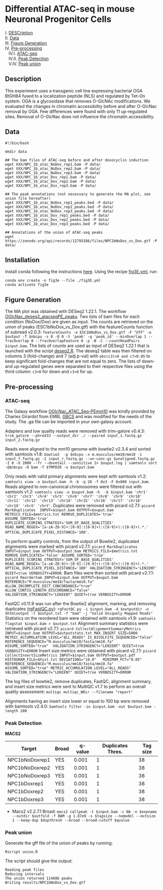 # Differential ATAC-seq in mouse Neuronal Progenitor Cells


I. [DESCription](#description)  
II. [Data](#data)  
III. [Figure Generation](#figure-generation)  
IV. [Pre-processing](#pre-processing)  
&nbsp;&nbsp; IV.I. [ATAC-seq](#atac-seq)  
&nbsp;&nbsp; IV.II. [Peak Detection](#peak-detection)  
&nbsp;&nbsp; V.IV. [Peak union](#peak-union)  


## Description

This experiment uses a transgenic cell line expressing bacterial OGA BtGH84 fused to a localization peptide (NLS) and regulated by Tet-On system. OGA is a glycosidase that removes O-GlcNAc modifications. We evaluated the changes in chromatin accessibility before and after O-GlcNac removal by OGA. Few differences were found with only 11 up-regulated sites. Removal of O-GlcNac does not influence the chromatin accessibility.

## Data

```
#!/bin/bash

mkdir data

## The bam files of ATAC-seq before and after doxocyclin induction
wget XXX/NPC_1b_atac_NoDox_rep1.bam -P data/
wget XXX/NPC_1b_atac_NoDox_rep2.bam -P data/
wget XXX/NPC_1b_atac_NoDox_rep3.bam -P data/
wget XXX/NPC_1b_atac_Dox_rep1.bam -P data/
wget XXX/NPC_1b_atac_Dox_rep2.bam -P data/
wget XXX/NPC_1b_atac_Dox_rep3.bam -P data/

## The peak annotations (not necessary to generate the MA plot, see union file hereafter)
wget XXX/NPC_1b_atac_NoDox_rep1_peaks.bed -P data/
wget XXX/NPC_1b_atac_NoDox_rep2_peaks.bed -P data/
wget XXX/NPC_1b_atac_NoDox_rep3_peaks.bed -P data/
wget XXX/NPC_1b_atac_Dox_rep1_peaks.bed -P data/
wget XXX/NPC_1b_atac_Dox_rep2_peaks.bed -P data/
wget XXX/NPC_1b_atac_Dox_rep3_peaks.bed -P data/

## Annotations of the union of ATAC-seq peaks
wget https://zenodo.org/api/records/12793186/files/NPC1bNoDox_vs_Dox.gtf -P data/
```


## Installation

Install conda following the instructions [here](https://conda.io/projects/conda/en/latest/user-guide/install/index.html). Using the recipe [fig3E.yml](fig3E.yml), run:

```
conda env create -n fig3e --file ./fig3E.yml
conda activate fig3e
```


## Figure Generation

The MA plot was obtained with DESeq2 1.22.1. The workflow [OGlcNac_deseq2_atacseqPE_peaks](../D/galaxy-workflow/Galaxy-Workflow-OGlcNac_deseq2_atacseqPE_peaks.ga). Two lists of bam files for each condition (NoDox/Dox) are given as input. The counts are retrieved on the union of peaks (ESC1bNoDox_vs_Dox.gtf) with the featureCounts function of subread v2.0.3: `featureCounts -a ESC1bNoDox_vs_Dox.gtf -F "GTF" -o $output -T $nbcpu -s 0 -Q 0 -t 'peak' -g 'peak_id' --minOverlap 1 --fracOverlap 0 --fracOverlapFeature 0 -p -B -C --countReadPairs $input.bam`. The lists of counts are used as input of DESeq2 1.22.1 that is launched with the script [deseq2.R](../../figure2/B/others/deseq2.R). The deseq2 table was then filtered on columns 3 (fold-change) and 7 (adj p-val) with `abs(c3)>0 and c7<0.05` to keep significant fold-changes that are not equal to zero. The lists of down- and up-regulated genes were separated to their respective files using the third column: `c3<0` for down and `c3>0` for up.


## Pre-processing

### ATAC-seq

The Galaxy workflow [OGlcNac_ATAC_Seq-PEmm10](../../figure1/A/galaxy-workflows/Galaxy-Workflow-OGlcNac_ATAC_Seq-PEmm10.ga) was kindly provided by Charles Girardot from EMBL [GBCS](https://www.embl.org/groups/genome-biology-computational-support/) and was modified for the needs of the study. The .ga file can be imported in your own galaxy account.

Adapters and low quality reads were removed with trim-galore v0.4.3: `trim_galore --phred33 --output_dir ./ --paired input_1.fastq.gz input_2.fastq.gz`

Reads were aligned to the mm10 genome with bowtie2 v2.3.4 and sorted with samtools v1.8: `bowtie2  -p $nbcpu -x m.musculus/mm10/mm10 -1 input_f.fastq.gz -2 input_r.fastq.gz --un-conc-gz $unaligned.fastq.gz -I 0 -X 2000 --fr --dovetail --sensitive 2> $ouput.log | samtools sort -@$nbcpu -O bam -T $TMPDIR -o $output.bam`

Only reads with valid primary alignments were kept with samtools v1.2: `samtools view -o $output.bam -h -b -q 20 -f 0x3 -F 0x800 input.bam`. Reads aligned to non-canonical chromosomes were filtered out with samtools v1.2: `samtools view -o $ouput.bam -h  -b $input.bam 'chr1' 'chr2' 'chr3' 'chr4' 'chr5' 'chr6' 'chr7' 'chr8' 'chr9' 'chr10' 'chr11' 'chr12' 'chr13' 'chr14' 'chr15' 'chr16' 'chr17' 'chr18' 'chr19' 'chrX' 'chrY'`. Duplicates were removed with picard v2.7.1: `picard MarkDuplicates  INPUT=$input.bam OUTPUT=$ouput.bam METRICS_FILE=$metrics.txt REMOVE_DUPLICATES='true' ASSUME_SORTED='true' DUPLICATE_SCORING_STRATEGY='SUM_OF_BASE_QUALITIES' READ_NAME_REGEX='[a-zA-Z0-9]+:[0-9]:([0-9]+):([0-9]+):([0-9]+).*.' OPTICAL_DUPLICATE_PIXEL_DISTANCE='100'`.

To perform quality controls, from the output of Bowtie2, duplicated alignments were marked with picard v2.7.1: `picard MarkDuplicates INPUT=$input.bam OUTPUT=$output.bam METRICS_FILE=$metrics.txt REMOVE_DUPLICATES='false' ASSUME_SORTED='true' DUPLICATE_SCORING_STRATEGY='SUM_OF_BASE_QUALITIES' READ_NAME_REGEX='[a-zA-Z0-9]+:[0-9]:([0-9]+):([0-9]+):([0-9]+).*.' OPTICAL_DUPLICATE_PIXEL_DISTANCE='100' VALIDATION_STRINGENCY='LENIENT' QUIET=true VERBOSITY=ERROR`. Bam files were then sorted with picard v2.7.1: `picard ReorderSam INPUT=$input.bam OUTPUT=$ouput.bam REFERENCE="M.musculus/mm10/fasta/mm10.fa" ALLOW_INCOMPLETE_DICT_CONCORDANCE="true" ALLOW_CONTIG_LENGTH_DISCORDANCE="false" VALIDATION_STRINGENCY="LENIENT" QUIET=true VERBOSITY=ERROR`

FastQC v0.11.9 was run after the Bowtie2 alignment, marking, and removing duplicates ([rgFastQC.py](others/rgFastQC.py)): `rgFastQC.py -i $input.bam -d $outputdir -o $htmloutput -t $output.txt -f "bam" -j "Valid Uniquely Mapped Reads"`
Statistics on the reordered bam were obtained with samtools v1.9: `samtools flagstat $input.bam > $output.txt`
Alignment summary statistics were retrieved with picard v2.7.1: `picard CollectAlignmentSummaryMetrics INPUT=$input.bam OUTPUT=$outputstats.txt MAX_INSERT_SIZE=5000 METRIC_ACCUMULATION_LEVEL="ALL_READS" IS_BISULFITE_SEQUENCED="false" REFERENCE_SEQUENCE="M.musculus/mm10/fasta/mm10.fa" ASSUME_SORTED="true"  VALIDATION_STRINGENCY="LENIENT" QUIET=true VERBOSITY=ERROR`
Insert size metrics were obtained with picard v2.7.1: `picard CollectInsertSizeMetrics INPUT=$input.bam OUTPUT=$output.pdf HISTOGRAM_FILE=$hist.txt DEVIATIONS="10.0"   MINIMUM_PCT="0.05" REFERENCE_SEQUENCE="M.musculus/mm10/fasta/mm10.fa" ASSUME_SORTED="true" METRIC_ACCUMULATION_LEVEL="ALL_READS" VALIDATION_STRINGENCY="LENIENT" QUIET=true VERBOSITY=ERROR`

The log files of bowtie2, remove duplicates, FastQC, alignment summary, and insert size metrics were sent to MultiQC v1.7 to perform an overall quality assessment: `multiqc multiqc_WDir --filename "report"`

Alignments having an insert size lower or equal to 100 bp were removed with bamtools v2.4.0: `bamtools filter -in $input.bam -out $output.bam -length 100`


### Peak Detection

**MACS2**

| Target | Broad | q-value | Duplicates Thres. | Tag size |
|--------|-------|---------|-------------------|----------|
| NPC1bNoDoxrep1 | YES | 0.001 | 1 | 38 |
| NPC1bNoDoxrep2 | YES | 0.001 | 1 | 38 |
| NPC1bNoDoxrep3 | YES | 0.001 | 1 | 38 |
| NPC1bDoxrep1 | YES | 0.001 | 1 | 38 |
| NPC1bDoxrep2 | YES | 0.001 | 1 | 38 |
| NPC1bDoxrep3 | YES | 0.001 | 1 | 38 |


* Macs2 v2.2.7.1 Broad: `macs2 callpeak -t $input.bam -c NA -n $expname --outdir $outfold -f BAM -g 1.87e9 -s $tagsize --nomodel --extsize 1 --keep-dup $dupthresh --broad --broad-cutoff $qvalue`

### Peak union

Generate the gff file of the union of peaks by running:

```
Rscript union.R
```

The script should give the output:

```
Reading peak files
Reducing intervals
The union returned 114606 peaks
Writing results/NPC1bNoDox_vs_Dox.gtf
```

